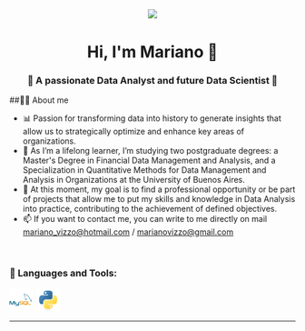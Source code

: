 <div id="header" align="center">
    <img src="https://media.giphy.com/media/v1.Y2lkPTc5MGI3NjExNjh6d2xkd21mdDY5c2pvNWd2d2diMDMyM3E0MG5mY3ZwdTRiaDB3YiZlcD12MV9pbnRlcm5hbF9naWZfYnlfaWQmY3Q9Zw/3oKIPEqDGUULpEU0aQ/giphy.gif" width="200" />
    <h1 align="center">Hi, I'm Mariano 👋 </h1>
    <h3 align="center"> 🚀 A passionate Data Analyst and future Data Scientist  🚀 </h3>
</div>


##👨‍💻 About me

- 📊 Passion for transforming data into history to generate insights that allow us to strategically optimize and enhance key areas of organizations.
- 📗 As I’m a lifelong learner, I’m studying two postgraduate degrees: a Master's Degree in Financial Data Management and Analysis, and a Specialization in Quantitative Methods for Data Management and Analysis in Organizations at the University of Buenos Aires.
- 🔎 At this moment, my goal is to find a professional opportunity or be part of projects that allow me to put my skills and knowledge in Data Analysis into practice, contributing to the achievement of defined objectives.
- 📫 If you want to contact me, you can write to me directly on mail mariano_vizzo@hotmail.com / marianovizzo@gmail.com
<br>

<div align="left">
    <h3>🔨 Languages and Tools:</h3>
    <div>
        <img src="https://github.com/devicons/devicon/blob/master/icons/mysql/mysql-original-wordmark.svg" title="MySQL"  alt="MySQL" width="40" height="40"/>&nbsp;
        <img src="https://github.com/devicons/devicon/blob/master/icons/python/python-original.svg" title="Git" **alt="Git" width="40" height="40"/>
    </div>
</div>

---
